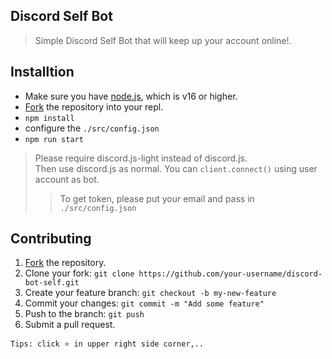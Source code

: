 ## Discord Self Bot
> Simple Discord Self Bot that will keep up your account online!.

## Installtion
- Make sure you have [node.js](https://nodejs.org/en/), which is v16 or higher.
- [Fork](https://replit.com/github/lazuee/discord-bot-self) the repository into your repl.
- `npm install`
- configure the `./src/config.json`
- `npm run start`

> Please require discord.js-light instead of discord.js.  
Then use discord.js as normal. You can `client.connect()` using user account as bot.
>> To get token, please put your email and pass in `./src/config.json`

## Contributing
1.  [Fork](https://github.com/lazuee/discord-bot-self/fork) the repository.
2.  Clone your fork:  `git clone https://github.com/your-username/discord-bot-self.git`
3.  Create your feature branch:  `git checkout -b my-new-feature`
4.  Commit your changes:  `git commit -m "Add some feature"`
5.  Push to the branch:  `git push`
6.  Submit a pull request.


`Tips: click ⭐ in upper right side corner,..`